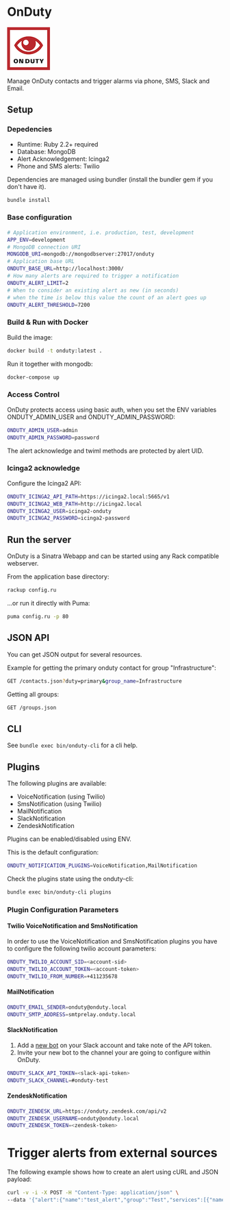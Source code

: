 # OnDuty

![OnDuty](public/images/onduty.png)

Manage OnDuty contacts and trigger alarms via phone, SMS, Slack and Email.

## Setup

### Depedencies

  - Runtime: Ruby 2.2+ required
  - Database: MongoDB
  - Alert Acknowledgement: Icinga2
  - Phone and SMS alerts: Twilio

Dependencies are managed using bundler (install the bundler gem if you don't have it).

```bash
bundle install
```

### Base configuration

```bash
# Application environment, i.e. production, test, development
APP_ENV=development
# MongoDB connection URI
MONGODB_URI=mongodb://mongodbserver:27017/onduty
# Application base URL
ONDUTY_BASE_URL=http://localhost:3000/
# How many alerts are required to trigger a notification
ONDUTY_ALERT_LIMIT=2
# When to consider an existing alert as new (in seconds)
# when the time is below this value the count of an alert goes up
ONDUTY_ALERT_THRESHOLD=7200
```

### Build & Run with Docker

Build the image:

```bash
docker build -t onduty:latest .
```

Run it together with mongodb:

```bash
docker-compose up
```

### Access Control

OnDuty protects access using basic auth, when you set the ENV variables ONDUTY_ADMIN_USER and ONDUTY_ADMIN_PASSWORD:

```bash
ONDUTY_ADMIN_USER=admin
ONDUTY_ADMIN_PASSWORD=password
```

The alert acknowledge and twiml methods are protected by alert UID.

### Icinga2 acknowledge

Configure the Icinga2 API:

```bash
ONDUTY_ICINGA2_API_PATH=https://icinga2.local:5665/v1
ONDUTY_ICINGA2_WEB_PATH=http://icinga2.local
ONDUTY_ICINGA2_USER=icinga2-onduty
ONDUTY_ICINGA2_PASSWORD=icinga2-password
```

## Run the server

OnDuty is a Sinatra Webapp and can be started using any Rack compatible webserver.

From the application base directory:

```bash
rackup config.ru
```

...or run it directly with Puma:

```bash
puma config.ru -p 80
```

## JSON API

You can get JSON output for several resources.

Example for getting the primary onduty contact for group "Infrastructure":
```bash
GET /contacts.json?duty=primary&group_name=Infrastructure
```

Getting all groups:
```bash
GET /groups.json
```

## CLI

See `bundle exec bin/onduty-cli` for a cli help.

## Plugins

The following plugins are available:
  - VoiceNotification (using Twilio)
  - SmsNotification (using Twilio)
  - MailNotification
  - SlackNotification
  - ZendeskNotification

Plugins can be enabled/disabled using ENV.

This is the default configuration:

```bash
ONDUTY_NOTIFICATION_PLUGINS=VoiceNotification,MailNotification
```

Check the plugins state using the onduty-cli:

```bash
bundle exec bin/onduty-cli plugins
```

### Plugin Configuration Parameters

#### Twilio VoiceNotification and SmsNotification

In order to use the VoiceNotification and SmsNotification plugins you have to configure the following twilio account parameters:

```bash
ONDUTY_TWILIO_ACCOUNT_SID=<account-sid>
ONDUTY_TWILIO_ACCOUNT_TOKEN=<account-token>
ONDUTY_TWILIO_FROM_NUMBER=+411235678
```

#### MailNotification

```bash
ONDUTY_EMAIL_SENDER=onduty@onduty.local
ONDUTY_SMTP_ADDRESS=smtprelay.onduty.local
```

#### SlackNotification

  1. Add a [new bot](https://my.slack.com/services/new/bot) on your Slack account and take note of the API token.
  2. Invite your new bot to the channel your are going to configure within OnDuty.

```bash
ONDUTY_SLACK_API_TOKEN=<slack-api-token>
ONDUTY_SLACK_CHANNEL=#onduty-test
```

#### ZendeskNotification

```bash
ONDUTY_ZENDESK_URL=https://onduty.zendesk.com/api/v2
ONDUTY_ZENDESK_USERNAME=onduty@onduty.local
ONDUTY_ZENDESK_TOKEN=<zendesk-token>
```

# Trigger alerts from external sources

The following example shows how to create an alert using cURL and JSON payload:

```bash
curl -v -i -X POST -H "Content-Type: application/json" \
--data '{"alert":{"name":"test_alert","group":"Test","services":[{"name":"service1","host":"host1"},{"name":"service2","host":"host2"}]},"force":"false"}' \ 'http://admin:password@127.0.0.1:3000/alerts/new.json'
```

